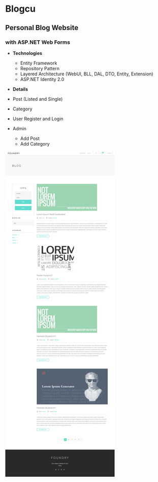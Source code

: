 # Blogcu
## Personal Blog Website
### with ASP.NET Web Forms

- **Technologies** 
	- Entity Framework
	- Repository Pattern
	- Layered Architecture (WebUI, BLL, DAL, DTO, Entity, Extension)
	- ASP.NET Identity 2.0


- **Details**
- Post (Listed and Single)
- Category
- User Register and Login
- Admin
	- Add Post
	- Add Category

![Blogcu](/readme-screencapture.png)